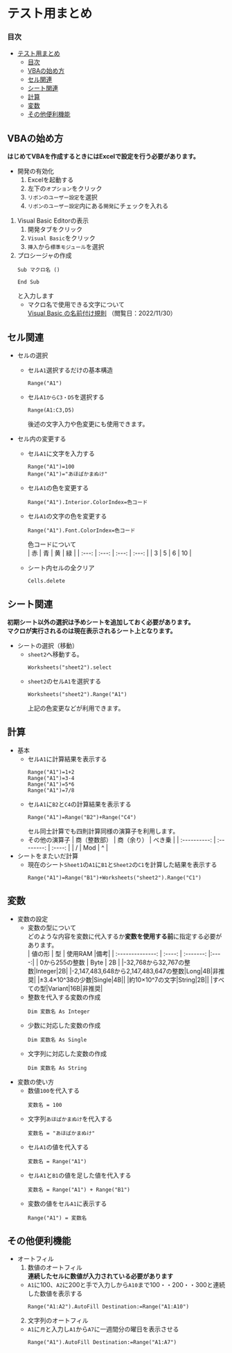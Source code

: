 # テスト用まとめ<br>

### 目次
- [テスト用まとめ](#テスト用まとめ)
    - [目次](#目次)
  - [VBAの始め方](#vbaの始め方)
  - [セル関連](#セル関連)
  - [シート関連](#シート関連)
  - [計算](#計算)
  - [変数](#変数)
  - [その他便利機能](#その他便利機能)

## VBAの始め方
**はじめてVBAを作成するときにはExcelで設定を行う必要があります。**<br>
* 開発の有効化
    1. Excelを起動する
    2. 左下の`オプション`をクリック
    3. `リボンのユーザー設定`を選択
    4. `リボンのユーザー設定`内にある`開発`にチェックを入れる
   
1. Visual Basic Editorの表示
    1. 開発タブをクリック
    2. `Visual Basic`をクリック
    3. `挿入`から`標準モジュール`を選択
2. プロシージャの作成
    ```VBA:プロシージャ作成
    Sub マクロ名 ()

    End Sub
    ```
   と入力します<br>
   * マクロ名で使用できる文字について<br>
        [Visual Basic の名前付け規則](https://learn.microsoft.com/ja-jp/office/vba/language/concepts/getting-started/visual-basic-naming-rules) （閲覧日：2022/11/30）

## セル関連

* セルの選択

    * セル`A1`選択するだけの基本構造<br>
        ```VBA:A1の選択
        Range("A1")
        ```

    * セル`A1からC3・D5`を選択する
        ```VBA:選択応用
        Range(A1:C3,D5)
        ```
        後述の文字入力や色変更にも使用できます。

* セル内の変更する

    * セル`A1`に文字を入力する
        ```VBA:A1に文字を入力
        Range("A1")=100
        Range("A1")="あほばかまぬけ"
        ```
    * セル`A1`の色を変更する
        ```VBA:セル色変更
        Range("A1").Interior.ColorIndex=色コード
        ```
    * セル`A1`の文字の色を変更する
        ```
        Range("A1").Font.ColorIndex=色コード
        ```
        色コードについて<br>
        |  赤   |  青   |  黄   |  緑   |
        | :---: | :---: | :---: | :---: |
        |   3   |   5   |   6   |  10   |

    * シート内セルの全クリア
        ```VBA:クリア
        Cells.delete
        ```
## シート関連
 **初期シート以外の選択は予めシートを追加しておく必要があります。**<br>
 **マクロが実行されるのは現在表示されるシート上となります。**<br>
* シートの選択（移動）
    * `sheet2`へ移動する。
        ```
        Worksheets("sheet2").select
        ```
    * `sheet2`のセル`A1`を選択する
        ```
        Worksheets("sheet2").Range("A1")
        ```
        上記の色変更などが利用できます。

## 計算
* 基本
    * セル`A1`に計算結果を表示する
        ```VBA:四則計算
        Range("A1")=1+2
        Range("A1")=3-4
        Range("A1")=5*6
        Range("A1")=7/8
        ```
    * セル`A1`に`B2`と`C4`の計算結果を表示する
        ```
        Range("A1")=Range("B2")+Range("C4")
        ```
        セル同士計算でも四則計算同様の演算子を利用します。
    * その他の演算子
        | 商（整数部） | 商（余り） | べき乗 |
        | :----------: | :--------: | :----: |
        |      /       |    Mod     |   ^    |
* シートをまたいだ計算
    * 現在のシート`Sheet1`の`A1`に`B1`と`Sheet2`の`C1`を計算した結果を表示する
        ```VBA:シート演算
        Range("A1")=Range("B1")+Worksheets("sheet2").Range("C1")
        ```
## 変数
* 変数の設定
    * 変数の型について<br>
        どのような内容を変数に代入するか**変数を使用する前**に指定する必要があります。<br>
        | 値の形         | 型   | 使用RAM |備考|
        | :--------------: | :----: | :-------: |:----:|
        | 0から255の整数 | Byte | 2B      |
        |-32,768から32,767の整数|Integer|2B|
        |-2,147,483,648から2,147,483,647の整数|Long|4B|非推奨|
        |±3.4×10^38の少数|Single|4B||
        |約10×10^7の文字|String|2B||
        |すべての型|Variant|16B|非推奨|
    * 整数を代入する変数の作成
        ```VBA:変数（整数）
        Dim 変数名 As Integer
        ```
    * 少数に対応した変数の作成
        ```VBA:変数（少数）
        Dim 変数名 As Single
        ```
    * 文字列に対応した変数の作成
        ```VBA:変数（文字列）
        Dim 変数名 As String
        ```
* 変数の使い方
    * 数値`100`を代入する
        ```VBA:数値代入
        変数名 = 100
        ```
    * 文字列`あほばかまぬけ`を代入する
        ```VBA:文字列代入
        変数名 = "あほばかまぬけ"
    * セル`A1`の値を代入する
        ```VBA:セル代入
        変数名 = Range("A1")
        ```
    * セル`A1`と`B1`の値を足した値を代入する
        ```VBA:計算代入
        変数名 = Range("A1") + Range("B1")
        ```
    * 変数の値をセル`A1`に表示する
        ```VBA:変数表示
        Range("A1") = 変数名
        ```

## その他便利機能
* オートフィル
    1. 数値のオートフィル<br>
    **連続したセルに数値が入力されている必要があります**
    * `A1`に100、`A2`に200と手で入力しから`A10`まで100・・200・・300と連続した数値を表示する
        ```VBA:数値オートフィル
        Range("A1:A2").AutoFill Destination:=Range("A1:A10")
        ```
    2. 文字列のオートフィル
   * `A1`に`月`と入力し`A1`から`A7`に一週間分の曜日を表示させる
        ```VBA:文字列オートフィル
        Range("A1").AutoFill Destination:=Range("A1:A7")
        ```
